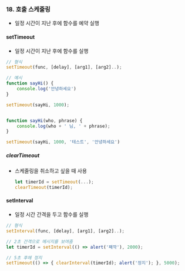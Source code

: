 ### 18. 호출 스케줄링

- 일정 시간이 지난 후에 함수를 예약 실행



#### setTimeout

- 일정 시간이 지난 후에 함수를 실행

```javascript
// 형식
setTimeout(func, [delay], [arg1], [arg2]..);

// 예시
function sayHi() {
    console.log('안녕하세요')
}

setTimeout(sayHi, 1000);


function sayHi(who, phrase) {
    console.log(who + ' 님, ' + phrase); 
}

setTimeout(sayHi, 1000, '테스트', '안녕하세요')

```



##### clearTimeout

- 스케줄링을 취소하고 싶을 때 사용

  ```javascript
  let timerId = setTimeout(...);
  clearTimeout(timerId);
  ```

  



#### setInterval

- 일정 시간 간격을 두고 함수를 실행

```javascript
// 형식
setInterval(func, [delay], [arg1], [arg2]..);

// 2초 간격으로 메시지를 보여줌
let timerId = setInterval(() => alert('째깍'), 2000);

// 5초 후에 정지
setTimeout(() => { clearInterval(timerId); alert('정지'); }, 5000);
```

